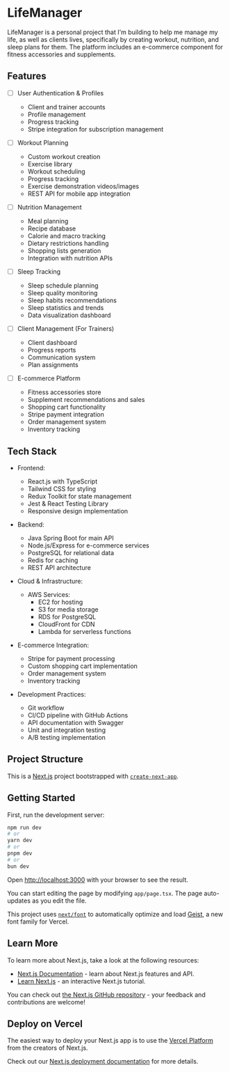 # LifeManager

LifeManager is a personal project that I'm building to help me manage my life, as well as clients lives, specifically by creating workout, nutrition, and sleep plans for them. The platform includes an e-commerce component for fitness accessories and supplements.

## Features

- [ ] User Authentication & Profiles
  - Client and trainer accounts
  - Profile management
  - Progress tracking
  - Stripe integration for subscription management

- [ ] Workout Planning
  - Custom workout creation
  - Exercise library
  - Workout scheduling
  - Progress tracking
  - Exercise demonstration videos/images
  - REST API for mobile app integration

- [ ] Nutrition Management
  - Meal planning
  - Recipe database
  - Calorie and macro tracking
  - Dietary restrictions handling
  - Shopping lists generation
  - Integration with nutrition APIs

- [ ] Sleep Tracking
  - Sleep schedule planning
  - Sleep quality monitoring
  - Sleep habits recommendations
  - Sleep statistics and trends
  - Data visualization dashboard

- [ ] Client Management (For Trainers)
  - Client dashboard
  - Progress reports
  - Communication system
  - Plan assignments

- [ ] E-commerce Platform
  - Fitness accessories store
  - Supplement recommendations and sales
  - Shopping cart functionality
  - Stripe payment integration
  - Order management system
  - Inventory tracking

## Tech Stack

- Frontend:
  - React.js with TypeScript
  - Tailwind CSS for styling
  - Redux Toolkit for state management
  - Jest & React Testing Library
  - Responsive design implementation

- Backend:
  - Java Spring Boot for main API
  - Node.js/Express for e-commerce services
  - PostgreSQL for relational data
  - Redis for caching
  - REST API architecture

- Cloud & Infrastructure:
  - AWS Services:
    - EC2 for hosting
    - S3 for media storage
    - RDS for PostgreSQL
    - CloudFront for CDN
    - Lambda for serverless functions
  
- E-commerce Integration:
  - Stripe for payment processing
  - Custom shopping cart implementation
  - Order management system
  - Inventory tracking

- Development Practices:
  - Git workflow
  - CI/CD pipeline with GitHub Actions
  - API documentation with Swagger
  - Unit and integration testing
  - A/B testing implementation

## Project Structure


This is a [Next.js](https://nextjs.org) project bootstrapped with [`create-next-app`](https://nextjs.org/docs/app/api-reference/cli/create-next-app).

## Getting Started

First, run the development server:

```bash
npm run dev
# or
yarn dev
# or
pnpm dev
# or
bun dev
```

Open [http://localhost:3000](http://localhost:3000) with your browser to see the result.

You can start editing the page by modifying `app/page.tsx`. The page auto-updates as you edit the file.

This project uses [`next/font`](https://nextjs.org/docs/app/building-your-application/optimizing/fonts) to automatically optimize and load [Geist](https://vercel.com/font), a new font family for Vercel.

## Learn More

To learn more about Next.js, take a look at the following resources:

- [Next.js Documentation](https://nextjs.org/docs) - learn about Next.js features and API.
- [Learn Next.js](https://nextjs.org/learn) - an interactive Next.js tutorial.

You can check out [the Next.js GitHub repository](https://github.com/vercel/next.js) - your feedback and contributions are welcome!

## Deploy on Vercel

The easiest way to deploy your Next.js app is to use the [Vercel Platform](https://vercel.com/new?utm_medium=default-template&filter=next.js&utm_source=create-next-app&utm_campaign=create-next-app-readme) from the creators of Next.js.

Check out our [Next.js deployment documentation](https://nextjs.org/docs/app/building-your-application/deploying) for more details.
